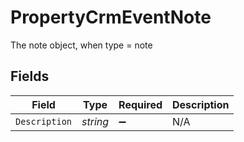 # PropertyCrmEventNote

The note object, when type = note


## Fields

| Field              | Type               | Required           | Description        |
| ------------------ | ------------------ | ------------------ | ------------------ |
| `Description`      | *string*           | :heavy_minus_sign: | N/A                |
